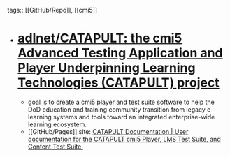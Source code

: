 tags:: [[GitHub/Repo]], [[cmi5]]

- # [adlnet/CATAPULT: the cmi5 Advanced Testing Application and Player Underpinning Learning Technologies (CATAPULT) project](https://github.com/adlnet/CATAPULT)
	- goal is to create a cmi5 player and test suite software to help the DoD education and training community transition from legacy e-learning systems and tools toward an integrated enterprise-wide learning ecosystem.
	- [[GitHub/Pages]] site: [CATAPULT Documentation | User documentation for the CATAPULT cmi5 Player, LMS Test Suite, and Content Test Suite.](https://adlnet.github.io/CATAPULT/)